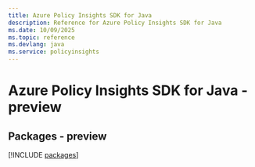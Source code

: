 ```yaml
---
title: Azure Policy Insights SDK for Java
description: Reference for Azure Policy Insights SDK for Java
ms.date: 10/09/2025
ms.topic: reference
ms.devlang: java
ms.service: policyinsights
---
```

# Azure Policy Insights SDK for Java - preview
## Packages - preview
[!INCLUDE [packages](policy-insights-index.md)]